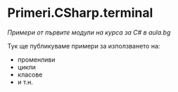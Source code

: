 ﻿# Primeri.CSharp.terminal
*Примери от първите модули на курса за C# в aula.bg*

Тук ще публикуваме примери за използването на:
* променливи
* цикли
* класове
* и т.н.